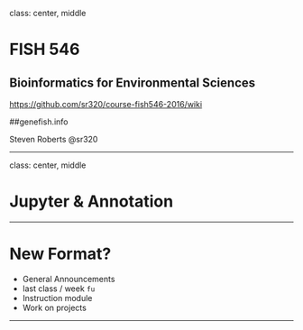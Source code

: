 class: center, middle

# FISH 546 
## Bioinformatics for Environmental Sciences

https://github.com/sr320/course-fish546-2016/wiki

##genefish.info

Steven Roberts
@sr320

---
class: center, middle
# Jupyter & Annotation


--- 
# New Format?

- General Announcements
- last class / week `fu`
- Instruction module 
- Work on projects

---



 
 